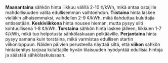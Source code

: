 **Maanantaina** sähkön hinta liikkuu välillä 2-10 ¢/kWh, mikä antaa ostajille mahdollisuuden valita edullisemman vaihtoehdon. **Tiistaina** hinta laskee vieläkin alhaisemmaksi, vaihdellen 2-9 ¢/kWh, mikä ilahduttaa kuluttajia entisestään. **Keskiviikkona** hinta nousee hieman, mutta pysyy silti kohtuullisena 1-8 ¢/kWh. **Torstaina** sähkön hinta laskee jälleen, liikkuen 1-7 ¢/kWh, mikä tuo helpotusta sähkölaskuaan pelkääville. **Perjantaina** hinta pysyy samana kuin torstaina, mikä varmistaa edullisen startin viikonloppuun. Näiden päivien perusteella näyttää siltä, että **viikon** sähkön hintakehitys tarjoaa kuluttajille hyvän tilaisuuden hyödyntää edullisia hintoja ja säästää sähkölaskuissaan.
